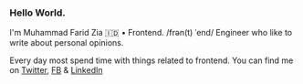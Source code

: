 ### Hello World.

I'm Muhammad Farid Zia
🇮🇩 • Frontend. /frən(t) ˈend/ Engineer who like to write about personal opinions.

Every day most spend time with things related to frontend. 
You can find me on [Twitter](https://twitter.com/mfaridzia), [FB](https://web.facebook.com/MuhFaridZia) & [LinkedIn](https://www.linkedin.com/in/muhfaridzia/)


